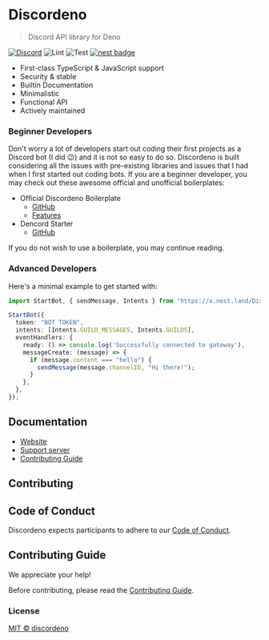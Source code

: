 # Discordeno

> Discord API library for Deno

[![Discord](https://img.shields.io/discord/223909216866402304?color=7289da&logo=discord&logoColor=dark)](https://discord.gg/J4NqJ72)
![Lint](https://github.com/Skillz4Killz/Discordeno/workflows/Lint/badge.svg)
![Test](https://github.com/Skillz4Killz/Discordeno/workflows/Test/badge.svg)
[![nest badge](https://nest.land/badge.svg)](https://nest.land/package/Discordeno)

- First-class TypeScript & JavaScript support
- Security & stable
- Builtin Documentation
- Minimalistic
- Functional API
- Actively maintained

### Beginner Developers

Don't worry a lot of developers start out coding their first projects as a Discord bot (I did 😉) and it is not so easy to do so. Discordeno is built considering all the issues with pre-existing libraries and issues that I had when I first started out coding bots. 
If you are a beginner developer, you may check out these awesome official and unofficial boilerplates:

- Official Discordeno Boilerplate
  - [GitHub](https://github.com/Skillz4Killz/Discordeno-bot-template)
  - [Features](https://github.com/Skillz4Killz/Discordeno-bot-template#features)
- Dencord Starter
  - [GitHub](https://github.com/ayntee/dencord-starter)

If you do not wish to use a boilerplate, you may continue reading.

### Advanced Developers

Here's a minimal example to get started with:

```typescript
import StartBot, { sendMessage, Intents } from "https://x.nest.land/Discordeno@9.4.0/mod.ts";

StartBot({
  token: "BOT TOKEN",
  intents: [Intents.GUILD_MESSAGES, Intents.GUILDS],
  eventHandlers: {
    ready: () => console.log('Successfully connected to gateway'),
    messageCreate: (message) => {
      if (message.content === "hello") {
        sendMessage(message.channelID, "Hi there!");
      }
    },
  },
});
```

## Documentation

- [Website](https://discordeno.mod.land)
- [Support server](https://discord.gg/J4NqJ72)
- [Contributing Guide](https://github.com/Skillz4Killz/Discordeno/blob/master/.github/CONTRIBUTING.md)

## Contributing

## Code of Conduct

Discordeno expects participants to adhere to our [Code of Conduct](https://github.com/Skillz4Killz/Discordeno/blob/master/.github/CODE_OF_CONDUCT.md).

## Contributing Guide

We appreciate your help!

Before contributing, please read the [Contributing Guide](https://github.com/Skillz4Killz/Discordeno/blob/master/.github/CONTRIBUTING.md).

### License

[MIT © discordeno](https://github.com/discordeno/Discordeno/blob/master/LICENSE)

